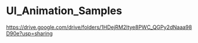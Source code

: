 # UI_Animation_Samples

https://drive.google.com/drive/folders/1HDejRM2ltye8PWC_QGPy2dNaaa98D90e?usp=sharing
